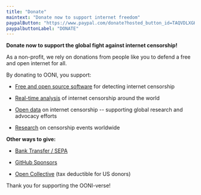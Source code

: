 ```yaml
---
title: "Donate"
maintext: "Donate now to support internet freedom"
paypalButton: "https://www.paypal.com/donate?hosted_button_id=TAQVDLXGHHAV8"
paypalbuttonLabel: "DONATE"
---
```


**Donate now to support the global fight against internet censorship!**

As a non-profit, we rely on donations from people like you to defend a free and open internet for all. 

By donating to OONI, you support:

* [Free and open source software](https://ooni.org/install/) for detecting internet censorship

* [Real-time analysis](https://github.com/ooni/pipeline/) of internet censorship around the world

* [Open data](https://ooni.org/data/) on internet censorship -- supporting global research and advocacy efforts

* [Research](https://ooni.org/reports/) on censorship events worldwide

**Other ways to give:**

* [Bank Transfer / SEPA](/donate/sepa)

* [GitHub Sponsors](https://github.com/sponsors/ooni/)

* [Open Collective](https://opencollective.com/ooni) (tax deductible for US donors)

Thank you for supporting the OONI-verse!
